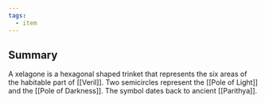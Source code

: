 ```yaml
---
tags:
  - item
---
```

## Summary

A xelagone is a hexagonal shaped trinket that represents the six areas of the habitable part of [[Veril]]. Two semicircles represent the [[Pole of Light]] and the [[Pole of Darkness]]. The symbol dates back to ancient [[Parithya]].